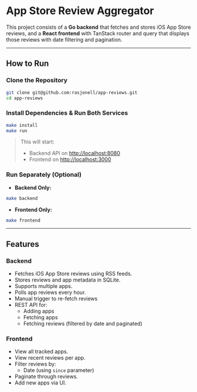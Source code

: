 # App Store Review Aggregator

This project consists of a **Go backend** that fetches and stores iOS App Store reviews, and a **React frontend** with TanStack router and query
that displays those reviews with date filtering and pagination.

---

## How to Run

### Clone the Repository

```bash
git clone git@github.com:rasjonell/app-reviews.git
cd app-reviews
```

### Install Dependencies & Run Both Services

```bash
make install
make run
```

> This will start:
> - Backend API on [http://localhost:8080](http://localhost:8080)
> - Frontend on [http://localhost:3000](http://localhost:3000)

### Run Separately (Optional)

- **Backend Only:**

```bash
make backend
```

- **Frontend Only:**

```bash
make frontend
```

---

## Features

### Backend

- Fetches iOS App Store reviews using RSS feeds.
- Stores reviews and app metadata in SQLite.
- Supports multiple apps.
- Polls app reviews every hour.
- Manual trigger to re-fetch reviews
- REST API for:
  - Adding apps
  - Fetching apps
  - Fetching reviews (filtered by date and paginated)

### Frontend

- View all tracked apps.
- View recent reviews per app.
- Filter reviews by:
  - Date (using `since` parameter)
- Paginate through reviews.
- Add new apps via UI.
